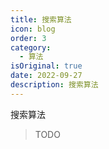```yaml
---
title: 搜索算法
icon: blog
order: 3
category:
  - 算法
isOriginal: true
date: 2022-09-27
description: 搜索算法
---
```


搜索算法
<!-- more -->

> TODO
